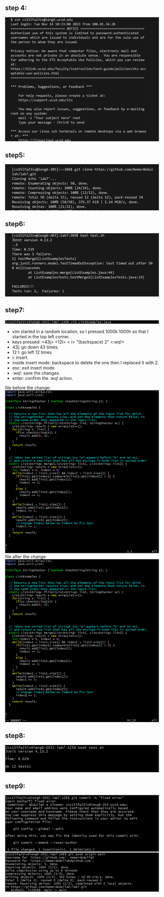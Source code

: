 ## step 4:
![Image](login.png)
## step5:
![Image](clone.png)
## step6:
![Image](failed.png)
## step7:
![Image](vimEnter.png)
- vim started in a random location, so I pressed 1000k 1000h so that I started in the top left corner.
- keys pressed: <43j> <12l> < i> "(backspace) 2" <esc> <:wq!> <enter>
- 43j: go down 43 times.
- 12 l: go left 12 times
- i: insert.
- inside insert mode: backspace to delete the one then I replaced it with 2.
- esc: exit insert mode.
- :wq!: save the changes.
- enter: confirm the :wq! action.

file before the change:
![Image](leftCorner.png)
file after the change:
![Image](inserted.png)

## step8:
![Image](success.png)
## step9:
![Image](commit.png)
![Image](push.png)
